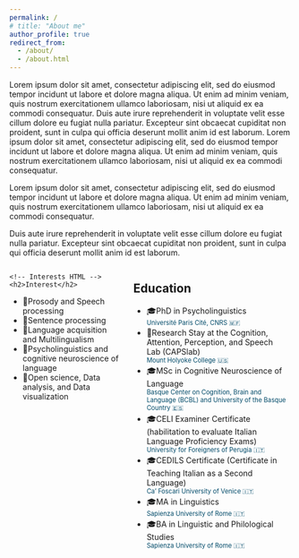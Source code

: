 ```yaml
---
permalink: /
# title: "About me"
author_profile: true
redirect_from: 
  - /about/
  - /about.html
---
```


Lorem ipsum dolor sit amet, consectetur adipiscing elit, sed do eiusmod tempor incidunt ut labore et dolore magna aliqua. Ut enim ad minim veniam, quis nostrum exercitationem ullamco laboriosam, nisi ut aliquid ex ea commodi consequatur. Duis aute irure reprehenderit in voluptate velit esse cillum dolore eu fugiat nulla pariatur. Excepteur sint obcaecat cupiditat non proident, sunt in culpa qui officia deserunt mollit anim id est laborum. Lorem ipsum dolor sit amet, consectetur adipiscing elit, sed do eiusmod tempor incidunt ut labore et dolore magna aliqua. Ut enim ad minim veniam, quis nostrum exercitationem ullamco laboriosam, nisi ut aliquid ex ea commodi consequatur.

Lorem ipsum dolor sit amet, consectetur adipiscing elit, sed do eiusmod tempor incidunt ut labore et dolore magna aliqua. Ut enim ad minim veniam, quis nostrum exercitationem ullamco laboriosam, nisi ut aliquid ex ea commodi consequatur. 

Duis aute irure reprehenderit in voluptate velit esse cillum dolore eu fugiat nulla pariatur. Excepteur sint obcaecat cupiditat non proident, sunt in culpa qui officia deserunt mollit anim id est laborum.

<!-- <div class="two-columns-local">
<div class="column" style = "flex: 0 0 20%; min-width: 100px;"> -->

<!-- Two-column responsive layout -->
<div style="display: flex; flex-wrap: wrap; gap: 20px;">

  <!-- Interests -->
  <div style="flex: 0 1 40%; min-width: 150px;">

    <!-- Interests HTML -->
    <h2>Interest</h2>
  <ul class="fa-ul">
    <li><span class="fa-li">📖</span>Prosody and Speech processing</li>
    <li><span class="fa-li">📖</span>Sentence processing</li>
    <li><span class="fa-li">📖</span>Language acquisition and Multilingualism</li>
    <li><span class="fa-li">📖</span>Psycholinguistics and cognitive neuroscience of language</li>
    <li><span class="fa-li">📖</span>Open science, Data analysis, and Data visualization</li>
    </ul>
</div>

<!-- Education -->
<!-- <div class="column" style="flex: 0 0 65%; min-width: 200px;"> -->

<!-- Education -->
  <div style="flex: 0 1 55%; min-width: 250px;">
<h2>Education</h2>

<ul class="fa-ul">
  <li><span class="fa-li">🎓</span>PhD in Psycholinguistics
    <span style="display:block; margin-bottom:0.2em; font-size:0.8em; color:#004a69">Université Paris Cité, CNRS 🇲🇫</span></li>
  <li><span class="fa-li">📍</span>Research Stay at the Cognition, Attention, Perception, and Speech Lab (CAPSlab)
    <span style="display:block; margin-bottom:0.2em; font-size:0.8em; color:#004a69">Mount Holyoke College 🇺🇸</span></li>
  <li><span class="fa-li">🎓</span>MSc in Cognitive Neuroscience of Language
    <span style="display:block; margin-bottom:0.2em; font-size:0.8em; color:#004a69">Basque Center on Cognition, Brain and Language (BCBL) and University of the Basque Country󠁥 🇪🇸</span></li>
  <li><span class="fa-li">🎓</span>CELI Examiner Certificate (habilitation to evaluate Italian Language Proficiency Exams)
    <span style="display:block; margin-bottom:0.2em; font-size:0.8em; color:#004a69">University for Foreigners of Perugia 🇮🇹</span></li>
  <li><span class="fa-li">🎓</span>CEDILS Certificate (Certificate in Teaching Italian as a Second Language)
    <span style="display:block; margin-bottom:0.2em; font-size:0.8em; color:#004a69">Ca’ Foscari University of Venice 🇮🇹</span></li>
  <li><span class="fa-li">🎓</span>MA in Linguistics
    <span style="display:block; margin-bottom:0.2em; font-size:0.8em; color:#004a69">Sapienza University of Rome 🇮🇹</span></li>
  <li><span class="fa-li">🎓</span>BA in Linguistic and Philological Studies
    <span style="display:block; margin-bottom:0.2em; font-size:0.8em; color:#004a69">Sapienza University of Rome 🇮🇹</span></li>
</ul>

</div>
</div>

<!-- # News -->

<!-- Inline CSS scoped to this section
<style>
.two-columns-local {
  display: flex;
  gap: 20px;
  flex-wrap: wrap;
  margin-bottom: 2rem;
}
.two-columns-local .column {
  flex: 1;
  min-width: 200px;
}
</style> -->